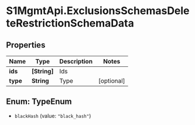 # S1MgmtApi.ExclusionsSchemasDeleteRestrictionSchemaData

## Properties
Name | Type | Description | Notes
------------ | ------------- | ------------- | -------------
**ids** | **[String]** | Ids | 
**type** | **String** | Type | [optional] 


<a name="TypeEnum"></a>
## Enum: TypeEnum


* `blackHash` (value: `"black_hash"`)




